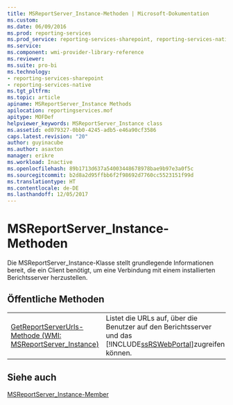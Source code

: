 ```yaml
---
title: MSReportServer_Instance-Methoden | Microsoft-Dokumentation
ms.custom: 
ms.date: 06/09/2016
ms.prod: reporting-services
ms.prod_service: reporting-services-sharepoint, reporting-services-native
ms.service: 
ms.component: wmi-provider-library-reference
ms.reviewer: 
ms.suite: pro-bi
ms.technology:
- reporting-services-sharepoint
- reporting-services-native
ms.tgt_pltfrm: 
ms.topic: article
apiname: MSReportServer_Instance Methods
apilocation: reportingservices.mof
apitype: MOFDef
helpviewer_keywords: MSReportServer_Instance class
ms.assetid: ed079327-0bb0-4245-adb5-e46a90cf3586
caps.latest.revision: "20"
author: guyinacube
ms.author: asaxton
manager: erikre
ms.workload: Inactive
ms.openlocfilehash: 89b1713d637a54003448678978bae9b97e3a0f5c
ms.sourcegitcommit: b2d8a2d95ffbb6f2f98692d7760cc5523151f99d
ms.translationtype: HT
ms.contentlocale: de-DE
ms.lasthandoff: 12/05/2017
---
```

# <a name="msreportserverinstance-methods"></a>MSReportServer_Instance-Methoden
  Die MSReportServer_Instance-Klasse stellt grundlegende Informationen bereit, die ein Client benötigt, um eine Verbindung mit einem installierten Berichtsserver herzustellen.  
  
## <a name="public-methods"></a>Öffentliche Methoden  
  
|||  
|-|-|  
|[GetReportServerUrls-Methode &#40;WMI: MSReportServer_Instance&#41;](../../reporting-services/wmi-provider-library-reference/msreportserver-instance-methods-getreportserverurls.md)|Listet die URLs auf, über die Benutzer auf den Berichtsserver und das [!INCLUDE[ssRSWebPortal](../../includes/ssrswebportal.md)]zugreifen können.|  
  
## <a name="see-also"></a>Siehe auch  
 [MSReportServer_Instance-Member](../../reporting-services/wmi-provider-library-reference/msreportserver-instance-members.md)  
  
  
